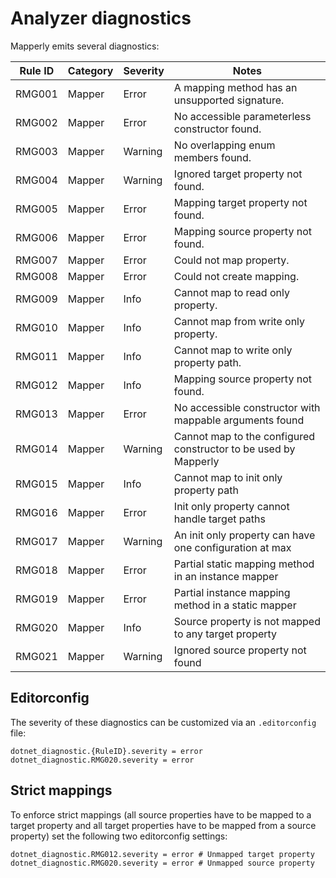 # Analyzer diagnostics

Mapperly emits several diagnostics:

Rule ID | Category | Severity | Notes
--------|----------|----------|--------------------
RMG001  | Mapper   | Error    | A mapping method has an unsupported signature.
RMG002  | Mapper   | Error    | No accessible parameterless constructor found.
RMG003  | Mapper   | Warning  | No overlapping enum members found.
RMG004  | Mapper   | Warning  | Ignored target property not found.
RMG005  | Mapper   | Error    | Mapping target property not found.
RMG006  | Mapper   | Error    | Mapping source property not found.
RMG007  | Mapper   | Error    | Could not map property.
RMG008  | Mapper   | Error    | Could not create mapping.
RMG009  | Mapper   | Info     | Cannot map to read only property.
RMG010  | Mapper   | Info     | Cannot map from write only property.
RMG011  | Mapper   | Info     | Cannot map to write only property path.
RMG012  | Mapper   | Info     | Mapping source property not found.
RMG013  | Mapper   | Error    | No accessible constructor with mappable arguments found
RMG014  | Mapper   | Warning  | Cannot map to the configured constructor to be used by Mapperly
RMG015  | Mapper   | Info     | Cannot map to init only property path
RMG016  | Mapper   | Error    | Init only property cannot handle target paths
RMG017  | Mapper   | Warning  | An init only property can have one configuration at max
RMG018  | Mapper   | Error    | Partial static mapping method in an instance mapper
RMG019  | Mapper   | Error    | Partial instance mapping method in a static mapper
RMG020  | Mapper   | Info     | Source property is not mapped to any target property
RMG021  | Mapper   | Warning  | Ignored source property not found

## Editorconfig

The severity of these diagnostics can be customized via an `.editorconfig` file:

```editorconfig title=".editorconfig"
dotnet_diagnostic.{RuleID}.severity = error
dotnet_diagnostic.RMG020.severity = error
```

## Strict mappings

To enforce strict mappings
(all source properties have to be mapped to a target property and all target properties have to be mapped from a source property)
set the following two editorconfig settings:

```editorconfig title=".editorconfig"
dotnet_diagnostic.RMG012.severity = error # Unmapped target property
dotnet_diagnostic.RMG020.severity = error # Unmapped source property
```
